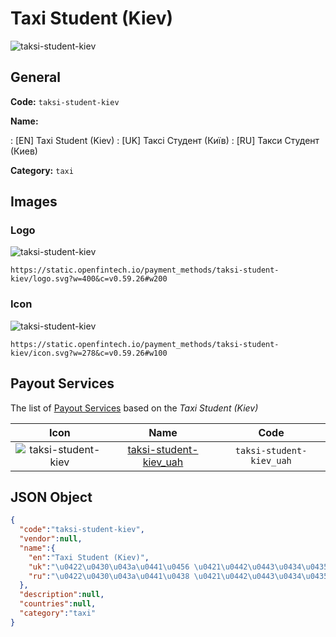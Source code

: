 
# Taxi Student (Kiev) 
![taksi-student-kiev](https://static.openfintech.io/payment_methods/taksi-student-kiev/logo.svg?w=400&c=v0.59.26#w200)  

## General 
**Code:** `taksi-student-kiev` 
 
**Name:** 
 
:	[EN] Taxi Student (Kiev) 
:	[UK] Таксі Студент (Київ) 
:	[RU] Такси Студент (Киев) 
 
**Category:** `taxi` 
 

## Images 

### Logo 
![taksi-student-kiev](https://static.openfintech.io/payment_methods/taksi-student-kiev/logo.svg?w=400&c=v0.59.26#w200)  

```
https://static.openfintech.io/payment_methods/taksi-student-kiev/logo.svg?w=400&c=v0.59.26#w200
```  

### Icon 
![taksi-student-kiev](https://static.openfintech.io/payment_methods/taksi-student-kiev/icon.svg?w=278&c=v0.59.26#w100)  

```
https://static.openfintech.io/payment_methods/taksi-student-kiev/icon.svg?w=278&c=v0.59.26#w100
```  

## Payout Services 
 
The list of [Payout Services](/payout-services/) based on the _Taxi Student (Kiev)_ 

|Icon|Name|Code| 
|:---:|:---:|:---:| 
|![taksi-student-kiev](https://static.openfintech.io/payout_methods/taksi-student-kiev/icon.png?w=278&c=v0.59.26#w40) |[taksi-student-kiev_uah](/payout-services/taksi-student-kiev_uah/)|`taksi-student-kiev_uah`| 
 

## JSON Object 

```json
{
  "code":"taksi-student-kiev",
  "vendor":null,
  "name":{
    "en":"Taxi Student (Kiev)",
    "uk":"\u0422\u0430\u043a\u0441\u0456 \u0421\u0442\u0443\u0434\u0435\u043d\u0442 (\u041a\u0438\u0457\u0432)",
    "ru":"\u0422\u0430\u043a\u0441\u0438 \u0421\u0442\u0443\u0434\u0435\u043d\u0442 (\u041a\u0438\u0435\u0432)"
  },
  "description":null,
  "countries":null,
  "category":"taxi"
}
```  
